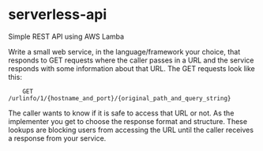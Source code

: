 # serverless-api
Simple REST API using AWS Lamba

Write a small web service, in the language/framework your choice,
that responds to GET requests where the caller passes in a URL and
the service responds with some information about that URL. The GET
requests look like this:
 
        GET /urlinfo/1/{hostname_and_port}/{original_path_and_query_string}
 
The caller wants to know if it is safe to access that URL or not.
As the implementer you get to choose the response format and
structure. These lookups are blocking users from accessing the URL
until the caller receives a response from your service.

